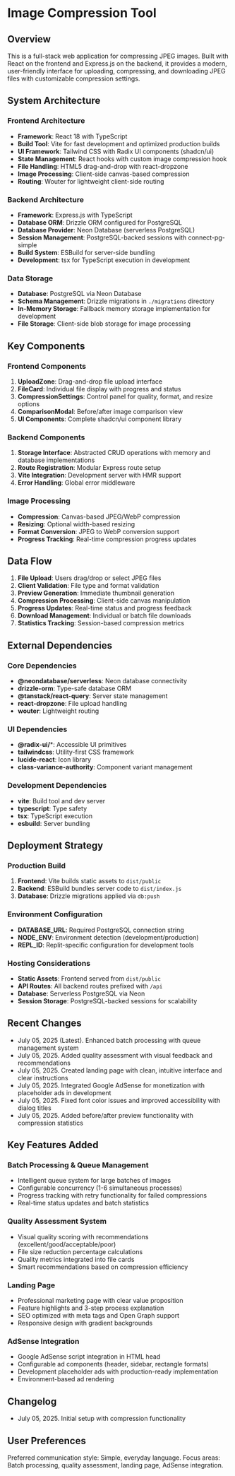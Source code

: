 # Image Compression Tool

## Overview

This is a full-stack web application for compressing JPEG images. Built with React on the frontend and Express.js on the backend, it provides a modern, user-friendly interface for uploading, compressing, and downloading JPEG files with customizable compression settings.

## System Architecture

### Frontend Architecture
- **Framework**: React 18 with TypeScript
- **Build Tool**: Vite for fast development and optimized production builds
- **UI Framework**: Tailwind CSS with Radix UI components (shadcn/ui)
- **State Management**: React hooks with custom image compression hook
- **File Handling**: HTML5 drag-and-drop with react-dropzone
- **Image Processing**: Client-side canvas-based compression
- **Routing**: Wouter for lightweight client-side routing

### Backend Architecture
- **Framework**: Express.js with TypeScript
- **Database ORM**: Drizzle ORM configured for PostgreSQL
- **Database Provider**: Neon Database (serverless PostgreSQL)
- **Session Management**: PostgreSQL-backed sessions with connect-pg-simple
- **Build System**: ESBuild for server-side bundling
- **Development**: tsx for TypeScript execution in development

### Data Storage
- **Database**: PostgreSQL via Neon Database
- **Schema Management**: Drizzle migrations in `./migrations` directory
- **In-Memory Storage**: Fallback memory storage implementation for development
- **File Storage**: Client-side blob storage for image processing

## Key Components

### Frontend Components
1. **UploadZone**: Drag-and-drop file upload interface
2. **FileCard**: Individual file display with progress and status
3. **CompressionSettings**: Control panel for quality, format, and resize options
4. **ComparisonModal**: Before/after image comparison view
5. **UI Components**: Complete shadcn/ui component library

### Backend Components
1. **Storage Interface**: Abstracted CRUD operations with memory and database implementations
2. **Route Registration**: Modular Express route setup
3. **Vite Integration**: Development server with HMR support
4. **Error Handling**: Global error middleware

### Image Processing
- **Compression**: Canvas-based JPEG/WebP compression
- **Resizing**: Optional width-based resizing
- **Format Conversion**: JPEG to WebP conversion support
- **Progress Tracking**: Real-time compression progress updates

## Data Flow

1. **File Upload**: Users drag/drop or select JPEG files
2. **Client Validation**: File type and format validation
3. **Preview Generation**: Immediate thumbnail generation
4. **Compression Processing**: Client-side canvas manipulation
5. **Progress Updates**: Real-time status and progress feedback
6. **Download Management**: Individual or batch file downloads
7. **Statistics Tracking**: Session-based compression metrics

## External Dependencies

### Core Dependencies
- **@neondatabase/serverless**: Neon database connectivity
- **drizzle-orm**: Type-safe database ORM
- **@tanstack/react-query**: Server state management
- **react-dropzone**: File upload handling
- **wouter**: Lightweight routing

### UI Dependencies
- **@radix-ui/***: Accessible UI primitives
- **tailwindcss**: Utility-first CSS framework
- **lucide-react**: Icon library
- **class-variance-authority**: Component variant management

### Development Dependencies
- **vite**: Build tool and dev server
- **typescript**: Type safety
- **tsx**: TypeScript execution
- **esbuild**: Server bundling

## Deployment Strategy

### Production Build
1. **Frontend**: Vite builds static assets to `dist/public`
2. **Backend**: ESBuild bundles server code to `dist/index.js`
3. **Database**: Drizzle migrations applied via `db:push`

### Environment Configuration
- **DATABASE_URL**: Required PostgreSQL connection string
- **NODE_ENV**: Environment detection (development/production)
- **REPL_ID**: Replit-specific configuration for development tools

### Hosting Considerations
- **Static Assets**: Frontend served from `dist/public`
- **API Routes**: All backend routes prefixed with `/api`
- **Database**: Serverless PostgreSQL via Neon
- **Session Storage**: PostgreSQL-backed sessions for scalability

## Recent Changes
- July 05, 2025 (Latest). Enhanced batch processing with queue management system
- July 05, 2025. Added quality assessment with visual feedback and recommendations  
- July 05, 2025. Created landing page with clean, intuitive interface and clear instructions
- July 05, 2025. Integrated Google AdSense for monetization with placeholder ads in development
- July 05, 2025. Fixed font color issues and improved accessibility with dialog titles
- July 05, 2025. Added before/after preview functionality with compression statistics

## Key Features Added
### Batch Processing & Queue Management
- Intelligent queue system for large batches of images
- Configurable concurrency (1-6 simultaneous processes)
- Progress tracking with retry functionality for failed compressions
- Real-time status updates and batch statistics

### Quality Assessment System
- Visual quality scoring with recommendations (excellent/good/acceptable/poor)
- File size reduction percentage calculations
- Quality metrics integrated into file cards
- Smart recommendations based on compression efficiency

### Landing Page
- Professional marketing page with clear value proposition
- Feature highlights and 3-step process explanation
- SEO optimized with meta tags and Open Graph support
- Responsive design with gradient backgrounds

### AdSense Integration
- Google AdSense script integration in HTML head
- Configurable ad components (header, sidebar, rectangle formats)
- Development placeholder ads with production-ready implementation
- Environment-based ad rendering

## Changelog
- July 05, 2025. Initial setup with compression functionality

## User Preferences

Preferred communication style: Simple, everyday language.
Focus areas: Batch processing, quality assessment, landing page, AdSense integration.